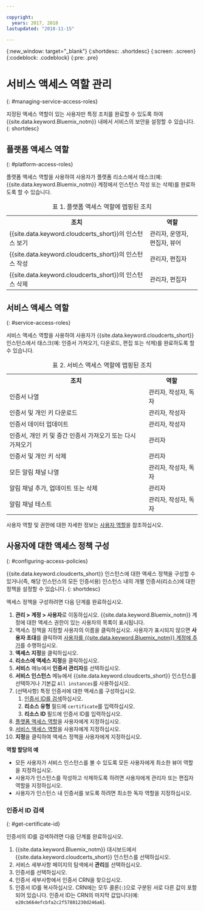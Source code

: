 ```yaml
---

copyright:
  years: 2017, 2018
lastupdated: "2018-11-15"

---
```

{:new_window: target="_blank"}
{:shortdesc: .shortdesc}
{:screen: .screen}
{:codeblock: .codeblock}
{:pre: .pre}

# 서비스 액세스 역할 관리
{: #managing-service-access-roles}

지정된 액세스 역할이 있는 사용자만 특정 조치를 완료할 수 있도록 하여 {{site.data.keyword.Bluemix_notm}} 내에서 서비스의 보안을 설정할 수 있습니다.
{: shortdesc}

## 플랫폼 액세스 역할
{: #platform-access-roles}

플랫폼 액세스 역할을 사용하여 사용자가 플랫폼 리소스에서 태스크(예: {{site.data.keyword.Bluemix_notm}} 계정에서 인스턴스 작성 또는 삭제)를 완료하도록 할 수 있습니다.

<table>
<caption> 표 1. 플랫폼 액세스 역할에 맵핑된 조치</caption>
  <tr>
    <th> 조치 </th>
    <th> 역할 </th>
  </tr>
  <tr>
    <td>{{site.data.keyword.cloudcerts_short}}의 인스턴스 보기</td>
    <td> 관리자, 운영자, 편집자, 뷰어 </td>
  </tr>
  <tr>
    <td>{{site.data.keyword.cloudcerts_short}}의 인스턴스 작성</td>
    <td> 관리자, 편집자 </td>
  </tr>
  <tr>
    <td>{{site.data.keyword.cloudcerts_short}}의 인스턴스 삭제</td>
    <td> 관리자, 편집자 </td>
  </tr>
</table>

## 서비스 액세스 역할
{: #service-access-roles}

서비스 액세스 역할을 사용하여 사용자가 {{site.data.keyword.cloudcerts_short}} 인스턴스에서 태스크(예: 인증서 가져오기, 다운로드, 편집 또는 삭제)를 완료하도록 할 수 있습니다.

<table>
<caption> 표 2. 서비스 액세스 역할에 맵핑된 조치</caption>
  <tr>
    <th> 조치 </th>
    <th> 역할 </th>
  </tr>
  <tr>
    <td>인증서 나열</td>
    <td> 관리자, 작성자, 독자 </td>
  </tr>
  <tr>
    <td>인증서 및 개인 키 다운로드 </td>
    <td> 관리자, 작성자 </td>
  </tr>
  <tr>
    <td>인증서 데이터 업데이트</td>
    <td> 관리자, 작성자 </td>
  </tr>
  <tr>
    <td>인증서, 개인 키 및 중간 인증서 가져오기 또는 다시 가져오기</td>
    <td> 관리자 </td>
  </tr>
  <tr>
    <td>인증서 및 개인 키 삭제 </td>
    <td> 관리자 </td>
  </tr>
      <tr>
        <td>모든 알림 채널 나열 </td>
        <td> 관리자, 작성자, 독자 </td>
      </tr>
   <tr>
     <td>알림 채널 추가, 업데이트 또는 삭제 </td>
     <td> 관리자 </td>
   </tr>
     <tr>
       <td>알림 채널 테스트 </td>
       <td> 관리자, 작성자, 독자 </td>
     </tr>
</table>

사용자 역할 및 권한에 대한 자세한 정보는 [사용자 역할](/docs/iam/users_roles.html#userroles)을 참조하십시오.

## 사용자에 대한 액세스 정책 구성
{: #configuring-access-policies}

{{site.data.keyword.cloudcerts_short}} 인스턴스에 대한 액세스 정책을 구성할 수 있거나(즉, 해당 인스턴스의 모든 인증서용) 인스턴스 내의 개별 인증서(리소스)에 대한 정책을 설정할 수 있습니다.
{: shortdesc}

액세스 정책을 구성하려면 다음 단계를 완료하십시오.

1. **관리 > 계정 > 사용자**로 이동하십시오. {{site.data.keyword.Bluemix_notm}} 계정에 대한 액세스 권한이 있는 사용자의 목록이 표시됩니다.
2. 액세스 정책을 지정할 사용자의 이름을 클릭하십시오. 사용자가 표시되지 않으면 **사용자 초대**를 클릭하여 [사용자를 {{site.data.keyword.Bluemix_notm}} 계정에 추가](/docs/iam/iamuserinv.html#iamuserinv)를 수행하십시오.
3. **액세스 지정**을 클릭하십시오.
4. **리소스에 액세스 지정**을 클릭하십시오.
5. **서비스** 메뉴에서 **인증서 관리자**를 선택하십시오. 
6. **서비스 인스턴스** 메뉴에서 {{site.data.keyword.cloudcerts_short}} 인스턴스를 선택하거나 기본값 `All instances`를 사용하십시오.
7. (선택사항) 특정 인증서에 대한 액세스를 구성하십시오. 
    1. [인증서 ID를 검색](#get-certificate-id)하십시오.
    2. **리소스 유형** 필드에 `certificate`를 입력하십시오.
    3. **리소스 ID** 필드에 인증서 ID를 입력하십시오.
8. [플랫폼 액세스 역할](#platform-access-roles)을 사용자에게 지정하십시오.
9. [서비스 액세스 역할](#service-access-roles)을 사용자에게 지정하십시오.
10. **지정**을 클릭하여 액세스 정책을 사용자에게 지정하십시오.

**역할 할당의 예**

* 모든 사용자가 서비스 인스턴스를 볼 수 있도록 모든 사용자에게 최소한 뷰어 역할을 지정하십시오.
* 사용자가 인스턴스를 작성하고 삭제하도록 하려면 사용자에게 관리자 또는 편집자 역할을 지정하십시오.
* 사용자가 인스턴스 내 인증서를 보도록 하려면 최소한 독자 역할을 지정하십시오.

### 인증서 ID 검색
{: #get-certificate-id}

인증서의 ID를 검색하려면 다음 단계를 완료하십시오.

1. {{site.data.keyword.Bluemix_notm}} 대시보드에서 {{site.data.keyword.cloudcerts_short}} 인스턴스를 선택하십시오.
2. 서비스 세부사항 페이지의 탐색에서 **관리**를 선택하십시오.
3. 인증서를 선택하십시오.
4. 인증서 세부사항에서 인증서 CRN을 찾으십시오.
5. 인증서 ID를 복사하십시오. CRN에는 모두 콜론(`:`)으로 구분된 서로 다른 값이 포함되어 있습니다. 인증서 ID는 CRN의 마지막 값입니다(예: `e20cb664efcbfa2c2f57801230d246a6`).
